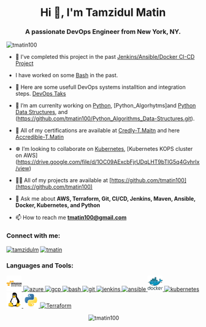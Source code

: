<h1 align="center">Hi 👋, I'm Tamzidul Matin</h1>
<h3 align="center">A passionate DevOps Engineer from New York, NY.</h3>

<p align="left"> <img src="https://komarev.com/ghpvc/?username=tmatin100&label=Profile%20views&color=0e75b6&style=flat" alt="tmatin100" /> </p>

- 🔭 I've completed this project in the past [Jenkins/Ansible/Docker CI-CD Project](https://github.com/tmatin100/CalTech-PG-DevOps-Final-Capstone-Project)

- I have worked on some [Bash](https://github.com/tmatin100/Bash.git) in the past. 

- 🙌 Here are some usefull DevOps systems installtion and integration steps. [DevOps Taks ](https://github.com/tmatin100/DevOps_Integration_Tasks.git)

- 🤝 I’m am currenlty working on [Python](https://github.com/tmatin100/Python.git), [Python_Algorhytms]and [Python Data Structures](https://github.com/tmatin100/Python_BootCamp.git), and (https://github.com/tmatin100/Python_Algorithms_Data-Structures.git).

- 📝 All of my certifications are available at [Credly-T.Maitn](https://www.credly.com/users/tmatin/badges?sort=-state_updated_at&page=1) and here [Accredible-T.Matin](https://v2.credential.net/profile/tamzidulmatin/wallet)

- ☸️ I’m looking to collaborate on [Kubernetes](https://github.com/tmatin100/Kubernetes-Example-Voting-App), [Kubernetes KOPS cluster on AWS]
     (https://drive.google.com/file/d/1OC09AExcbFjrUDqLHT9bTIG5q4GvhrIx/view)

- 👨‍💻 All of my projects are available at [https://github.com/tmatin100](https://github.com/tmatin100)

- 💬 Ask me about **AWS, Terraform, Git, CI/CD, Jenkins, Maven, Ansible, Docker, Kubernetes, and Python**

- 📫 How to reach me **tmatin100@gmail.com**

<h3 align="left">Connect with me:</h3>
<p align="left">
<a href="https://twitter.com/tmatin100" target="blank"><img align="center" src="https://github.com/rahuldkjain/github-profile-readme-generator/blob/master/src/images/icons/Social/twitter.svg" alt="tamzidulm" height="30" width="40" /></a>
<a href="https://linkedin.com/in/tmatin" target="blank"><img align="center" src="https://github.com/rahuldkjain/github-profile-readme-generator/blob/master/src/images/icons/Social/linked-in-alt.svg" alt="tmatin" height="30" width="40" /></a>
</p>

<h3 align="left">Languages and Tools:</h3>
<p align="left"> <a href="https://aws.amazon.com" target="_blank"> <img src="https://raw.githubusercontent.com/devicons/devicon/master/icons/amazonwebservices/amazonwebservices-original-wordmark.svg" alt="aws" width="40" height="40"/> </a> <a href="https://azure.microsoft.com/en-in/" target="_blank"> <img src="https://www.vectorlogo.zone/logos/microsoft_azure/microsoft_azure-icon.svg" alt="azure" width="40" height="40"/> </a> <a href="https://cloud.google.com" target="_blank"> <img src="https://www.vectorlogo.zone/logos/google_cloud/google_cloud-icon.svg" alt="gcp" width="40" height="40"/> </a> <a href="https://www.gnu.org/software/bash/" target="_blank"> <img src="https://www.vectorlogo.zone/logos/gnu_bash/gnu_bash-icon.svg" alt="bash" width="40" height="40"/> </a> <a href="https://git-scm.com/" target="_blank"> <img src="https://www.vectorlogo.zone/logos/git-scm/git-scm-icon.svg" alt="git" width="40" height="40"/> </a> <a href="https://www.jenkins.io" target="_blank"> <img src="https://www.vectorlogo.zone/logos/jenkins/jenkins-icon.svg" alt="jenkins" width="40" height="40"/> </a> <a href="https://www.ansible.com/" target="_blank"> <img src="https://www.vectorlogo.zone/logos/ansible/ansible-icon.svg" alt="ansible" width="40" height="40"/> </a> <a href="https://www.docker.com/" target="_blank"> <img src="https://raw.githubusercontent.com/devicons/devicon/master/icons/docker/docker-original-wordmark.svg" alt="docker" width="40" height="40"/> </a> <a href="https://kubernetes.io" target="_blank"> <img src="https://www.vectorlogo.zone/logos/kubernetes/kubernetes-icon.svg" alt="kubernetes" width="40" height="40"/> </a> <a href="https://www.linux.org/" target="_blank"> <img src="https://raw.githubusercontent.com/devicons/devicon/master/icons/linux/linux-original.svg" alt="linux" width="40" height="40"/> </a> <a href="https://www.python.org" target="_blank"> <img src="https://raw.githubusercontent.com/devicons/devicon/master/icons/python/python-original.svg" alt="python" width="40" height="40"/> </a> 
<a href="https://www.terraform.io" target="_blank"> <img src="https://www.vectorlogo.zone/logos/terraformio/terraformio-icon.svg" alt="Terraform" width="40" height="40"/> </a> </p>


<p align="center">&nbsp;<img align="center" src="https://github-readme-stats.vercel.app/api?username=tmatin100&show_icons=true&locale=en" alt="tmatin100" /></p>

